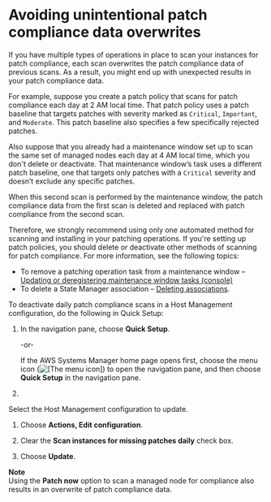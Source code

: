 # Avoiding unintentional patch compliance data overwrites<a name="patch-manager-compliance-data-overwrites"></a>

If you have multiple types of operations in place to scan your instances for patch compliance, each scan overwrites the patch compliance data of previous scans\. As a result, you might end up with unexpected results in your patch compliance data\.

For example, suppose you create a patch policy that scans for patch compliance each day at 2 AM local time\. That patch policy uses a patch baseline that targets patches with severity marked as `Critical`, `Important`, and `Moderate`\. This patch baseline also specifies a few specifically rejected patches\. 

Also suppose that you already had a maintenance window set up to scan the same set of managed nodes each day at 4 AM local time, which you don't delete or deactivate\. That maintenance window’s task uses a different patch baseline, one that targets only patches with a `Critical` severity and doesn’t exclude any specific patches\. 

When this second scan is performed by the maintenance window, the patch compliance data from the first scan is deleted and replaced with patch compliance from the second scan\. 

Therefore, we strongly recommend using only one automated method for scanning and installing in your patching operations\. If you're setting up patch policies, you should delete or deactivate other methods of scanning for patch compliance\. For more information, see the following topics: 
+ To remove a patching operation task from a maintenance window – [Updating or deregistering maintenance window tasks \(console\)](sysman-maintenance-update.md#sysman-maintenance-update-tasks) 
+ To delete a State Manager association – [Deleting associations](systems-manager-state-manager-delete-association.md)\.

To deactivate daily patch compliance scans in a Host Management configuration, do the following in Quick Setup:

1. In the navigation pane, choose **Quick Setup**\.

   \-or\-

   If the AWS Systems Manager home page opens first, choose the menu icon \(![\[The menu icon\]](http://docs.aws.amazon.com/systems-manager/latest/userguide/images/menu-icon-small.png)\) to open the navigation pane, and then choose **Quick Setup** in the navigation pane\.

1. 

   Select the Host Management configuration to update\.

1. Choose **Actions, Edit configuration**\.

1. Clear the **Scan instances for missing patches daily** check box\.

1. Choose **Update**\.

**Note**  
Using the **Patch now** option to scan a managed node for compliance also results in an overwrite of patch compliance data\. 